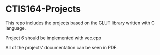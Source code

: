 # CTIS164-Projects
This repo includes the projects based on the GLUT library written with C language.

Project 6 should be implemented with vec.cpp

All of the projects' documentation can be seen in PDF.
